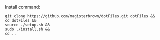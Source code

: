 Install command: 
```
git clone https://github.com/magisterbrown/dotFiles.git dotFiles &&
cd dotFiles &&
source ./setup.sh &&
sudo ./install.sh &&
cd ..
``` 
